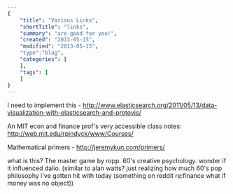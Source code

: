 ```yaml
---
{
    "title": "Various Links",
    "shortTitle": "links",
    "summary": "are good for you!",
    "created": "2013-05-15",
    "modified": "2013-05-15",
    "type":"blog",
    "categories": [
    ],
    "tags": [
    ]
}
---
```

I need to implement this - <http://www.elasticsearch.org/2011/05/13/data-visualization-with-elasticsearch-and-protovis/>

An MIT econ and finance prof's very accessible class notes: <http://web.mit.edu/rpindyck/www/Courses/>

Mathematical primers - <http://jeremykun.com/primers/>

what is this? The master game by ropp. 60's creative psychology. wonder if it influenced dalio. (similar to alan watts? just realizing how much 60's pop philosophy i've gotten hit with today (something on reddit re:finance what if money was no object))
